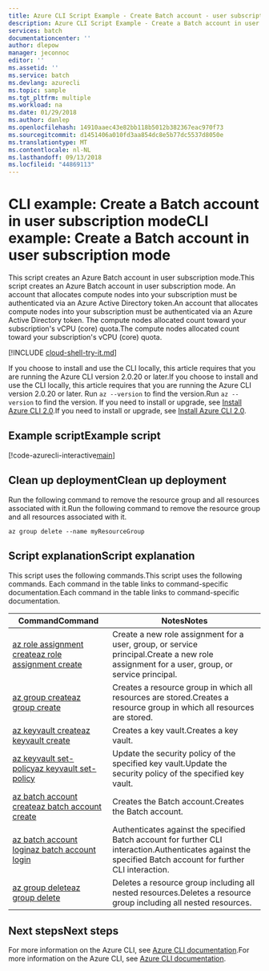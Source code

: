 ```yaml
---
title: Azure CLI Script Example - Create Batch account - user subscription | Microsoft Docs
description: Azure CLI Script Example - Create a Batch account in user subscription mode
services: batch
documentationcenter: ''
author: dlepow
manager: jeconnoc
editor: ''
ms.assetid: ''
ms.service: batch
ms.devlang: azurecli
ms.topic: sample
ms.tgt_pltfrm: multiple
ms.workload: na
ms.date: 01/29/2018
ms.author: danlep
ms.openlocfilehash: 14910aaec43e82bb118b5012b382367eac970f73
ms.sourcegitcommit: d1451406a010fd3aa854dc8e5b77dc5537d8050e
ms.translationtype: MT
ms.contentlocale: nl-NL
ms.lasthandoff: 09/13/2018
ms.locfileid: "44869113"
---
```

# <a name="cli-example-create-a-batch-account-in-user-subscription-mode"></a><span data-ttu-id="0858b-103">CLI example: Create a Batch account in user subscription mode</span><span class="sxs-lookup"><span data-stu-id="0858b-103">CLI example: Create a Batch account in user subscription mode</span></span>

<span data-ttu-id="0858b-104">This script creates an Azure Batch account in user subscription mode.</span><span class="sxs-lookup"><span data-stu-id="0858b-104">This script creates an Azure Batch account in user subscription mode.</span></span> <span data-ttu-id="0858b-105">An account that allocates compute nodes into your subscription must be authenticated via an Azure Active Directory token.</span><span class="sxs-lookup"><span data-stu-id="0858b-105">An account that allocates compute nodes into your subscription must be authenticated via an Azure Active Directory token.</span></span> <span data-ttu-id="0858b-106">The compute nodes allocated count toward your subscription's vCPU (core) quota.</span><span class="sxs-lookup"><span data-stu-id="0858b-106">The compute nodes allocated count toward your subscription's vCPU (core) quota.</span></span> 

[!INCLUDE [cloud-shell-try-it.md](../../../includes/cloud-shell-try-it.md)]

<span data-ttu-id="0858b-107">If you choose to install and use the CLI locally, this article requires that you are running the Azure CLI version 2.0.20 or later.</span><span class="sxs-lookup"><span data-stu-id="0858b-107">If you choose to install and use the CLI locally, this article requires that you are running the Azure CLI version 2.0.20 or later.</span></span> <span data-ttu-id="0858b-108">Run `az --version` to find the version.</span><span class="sxs-lookup"><span data-stu-id="0858b-108">Run `az --version` to find the version.</span></span> <span data-ttu-id="0858b-109">If you need to install or upgrade, see [Install Azure CLI 2.0](/cli/azure/install-azure-cli).</span><span class="sxs-lookup"><span data-stu-id="0858b-109">If you need to install or upgrade, see [Install Azure CLI 2.0](/cli/azure/install-azure-cli).</span></span> 

## <a name="example-script"></a><span data-ttu-id="0858b-110">Example script</span><span class="sxs-lookup"><span data-stu-id="0858b-110">Example script</span></span>

[!code-azurecli-interactive[main](../../../cli_scripts/batch/create-account/create-account-user-subscription.sh "Create Account using user subscription")]

## <a name="clean-up-deployment"></a><span data-ttu-id="0858b-111">Clean up deployment</span><span class="sxs-lookup"><span data-stu-id="0858b-111">Clean up deployment</span></span>

<span data-ttu-id="0858b-112">Run the following command to remove the resource group and all resources associated with it.</span><span class="sxs-lookup"><span data-stu-id="0858b-112">Run the following command to remove the resource group and all resources associated with it.</span></span>

```azurecli-interactive
az group delete --name myResourceGroup
```

## <a name="script-explanation"></a><span data-ttu-id="0858b-113">Script explanation</span><span class="sxs-lookup"><span data-stu-id="0858b-113">Script explanation</span></span>

<span data-ttu-id="0858b-114">This script uses the following commands.</span><span class="sxs-lookup"><span data-stu-id="0858b-114">This script uses the following commands.</span></span> <span data-ttu-id="0858b-115">Each command in the table links to command-specific documentation.</span><span class="sxs-lookup"><span data-stu-id="0858b-115">Each command in the table links to command-specific documentation.</span></span>

| <span data-ttu-id="0858b-116">Command</span><span class="sxs-lookup"><span data-stu-id="0858b-116">Command</span></span> | <span data-ttu-id="0858b-117">Notes</span><span class="sxs-lookup"><span data-stu-id="0858b-117">Notes</span></span> |
|---|---|
| [<span data-ttu-id="0858b-118">az role assignment create</span><span class="sxs-lookup"><span data-stu-id="0858b-118">az role assignment create</span></span>](/cli/azure/role#az-role-assignment-create) | <span data-ttu-id="0858b-119">Create a new role assignment for a user, group, or service principal.</span><span class="sxs-lookup"><span data-stu-id="0858b-119">Create a new role assignment for a user, group, or service principal.</span></span> |
| [<span data-ttu-id="0858b-120">az group create</span><span class="sxs-lookup"><span data-stu-id="0858b-120">az group create</span></span>](/cli/azure/group#az-group-create) | <span data-ttu-id="0858b-121">Creates a resource group in which all resources are stored.</span><span class="sxs-lookup"><span data-stu-id="0858b-121">Creates a resource group in which all resources are stored.</span></span> |
| [<span data-ttu-id="0858b-122">az keyvault create</span><span class="sxs-lookup"><span data-stu-id="0858b-122">az keyvault create</span></span>](https://docs.microsoft.com/cli/azure/keyvault#az-keyvault-create) | <span data-ttu-id="0858b-123">Creates a key vault.</span><span class="sxs-lookup"><span data-stu-id="0858b-123">Creates a key vault.</span></span> |
| [<span data-ttu-id="0858b-124">az keyvault set-policy</span><span class="sxs-lookup"><span data-stu-id="0858b-124">az keyvault set-policy</span></span>](https://docs.microsoft.com/cli/azure/keyvault#az-keyvault-set-policy) | <span data-ttu-id="0858b-125">Update the security policy of the specified key vault.</span><span class="sxs-lookup"><span data-stu-id="0858b-125">Update the security policy of the specified key vault.</span></span> |
| [<span data-ttu-id="0858b-126">az batch account create</span><span class="sxs-lookup"><span data-stu-id="0858b-126">az batch account create</span></span>](/cli/azure/batch/account#az-batch-account-create) | <span data-ttu-id="0858b-127">Creates the Batch account.</span><span class="sxs-lookup"><span data-stu-id="0858b-127">Creates the Batch account.</span></span>  |
| [<span data-ttu-id="0858b-128">az batch account login</span><span class="sxs-lookup"><span data-stu-id="0858b-128">az batch account login</span></span>](/cli/azure/batch/account#az-batch-account-login) | <span data-ttu-id="0858b-129">Authenticates against the specified Batch account for further CLI interaction.</span><span class="sxs-lookup"><span data-stu-id="0858b-129">Authenticates against the specified Batch account for further CLI interaction.</span></span>  |
| [<span data-ttu-id="0858b-130">az group delete</span><span class="sxs-lookup"><span data-stu-id="0858b-130">az group delete</span></span>](/cli/azure/group#az-group-delete) | <span data-ttu-id="0858b-131">Deletes a resource group including all nested resources.</span><span class="sxs-lookup"><span data-stu-id="0858b-131">Deletes a resource group including all nested resources.</span></span> |

## <a name="next-steps"></a><span data-ttu-id="0858b-132">Next steps</span><span class="sxs-lookup"><span data-stu-id="0858b-132">Next steps</span></span>

<span data-ttu-id="0858b-133">For more information on the Azure CLI, see [Azure CLI documentation](/cli/azure).</span><span class="sxs-lookup"><span data-stu-id="0858b-133">For more information on the Azure CLI, see [Azure CLI documentation](/cli/azure).</span></span>
